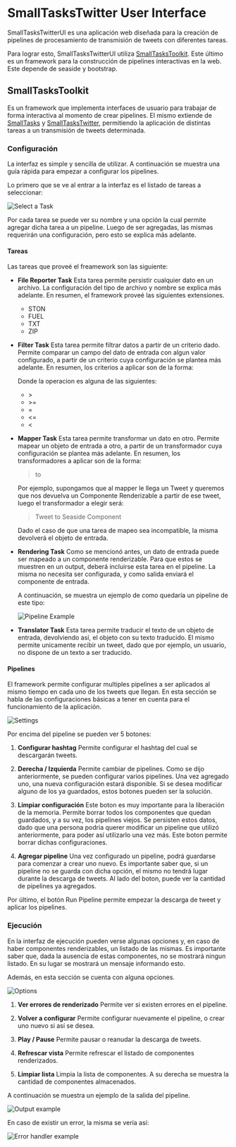 # SmallTasksTwitter User Interface

SmallTasksTwitterUI es una aplicación web diseñada para la creación de pipelines de procesamiento de transmisión de tweets con diferentes tareas.

Para lograr esto, SmallTasksTwitterUI utiliza [SmallTasksToolkit](https://github.com/ulises-jeremias/SmallTasksToolkit). Este último es un framework para la construcción de pipelines interactivas en la web. Este depende de seaside y bootstrap.

## SmallTasksToolkit

Es un framework que implementa interfaces de usuario para trabajar de forma interactiva al momento de crear pipelines. El mismo extiende de [SmallTasks](https://github.com/SmallTasksFramework/SmallTasks) y [SmallTasksTwitter](https://github.com/SmallTasksFramework/SmallTasksTwitter), permitiendo la aplicación de distintas tareas a un transmisión de tweets determinada.

### Configuración

La interfaz es simple y sencilla de utilizar. A continuación se muestra una guía rápida para empezar a configurar los pipelines.

Lo primero que se ve al entrar a la interfaz es el listado de tareas a seleccionar:

![Select a Task](https://i.imgur.com/3MvbxFL.png)

Por cada tarea se puede ver su nombre y una opción la cual permite agregar dicha tarea a un pipeline. Luego de ser agregadas, las mismas requerirán una configuración, pero esto se explica más adelante.

#### Tareas

Las tareas que proveé el freamework son las siguiente:

- **File Reporter Task**
Esta tarea permite persistir cualquier dato en un archivo. La configuración del tipo de archivo y nombre se explica más adelante. En resumen, el framework proveé las siguientes extensiones.
    - STON
    - FUEL
    - TXT
    - ZIP

- **Filter Task**
Esta tarea permite filtrar datos a partir de un criterio dado. Permite comparar un campo del dato de entrada con algun valor configurado, a partir de un criterio cuya configuración se plantea más adelante. En resumen, los criterios a aplicar son de la forma:
    > <campo a evaluar> <operacion> <valor>

    Donde la operacion es alguna de las siguientes:
            
    - \>
    - \>=
    - =
    - <=
    - <
    
- **Mapper Task**
Esta tarea permite transformar un dato en otro. Permite mapear un objeto de entrada a otro, a partir de un transformador cuya configuración se plantea más adelante. En resumen, los transformadores a aplicar son de la forma:
    > <Dato de Entrada> to <Dato Salida>

    Por ejemplo, supongamos que al mapper le llega un Tweet y queremos que nos devuelva un Componente Renderizable a partir de ese tweet, luego el transformador a elegir será:
    
    > Tweet to Seaside Component
    
    Dado el caso de que una tarea de mapeo sea incompatible, la misma devolverá el objeto de entrada.
    
- **Rendering Task**
Como se mencionó antes, un dato de entrada puede ser mapeado a un componente renderizable. Para que estos se muestren en un output, deberá incluirse esta tarea en el pipeline. La misma no necesita ser configurada, y como salida enviará el componente de entrada.

    A continuación, se muestra un ejemplo de como quedaría un pipeline de este tipo:
    
    ![Pipeline Example](https://i.imgur.com/ka0MzBw.png)
    
- **Translator Task**
Esta tarea permite traducir el texto de un objeto de entrada, devolviendo así, el objeto con su texto traducido. El mismo permite unicamente recibir un tweet, dado que por ejemplo, un usuario, no dispone de un texto a ser traducido.

#### Pipelines

El framework permite configurar multiples pipelines a ser aplicados al mismo tiempo en cada uno de los tweets que llegan. En esta sección se habla de las configuraciones básicas a tener en cuenta para el funcionamiento de la aplicación.

![Settings](https://i.imgur.com/ruufNvL.png)

Por encima del pipeline se pueden ver 5 botones:

1.  **Configurar hashtag**
Permite configurar el hashtag del cual se descargarán tweets.

2.  **Derecha / Izquierda**
Permite cambiar de pipelines. Como se dijo anteriormente, se pueden configurar varios pipelines. Una vez agregado uno, una nueva configuración estará disponible. Si se desea modificar alguno de los ya guardados, estos botones pueden ser la solución.

3. **Limpiar configuración**
Este boton es muy importante para la liberación de la memoria. Permite borrar todos los componentes que quedan guardados, y a su vez, los pipelines viejos. Se persisten estos datos, dado que una persona podria querer modificar un pipeline que utilizó anteriormente, para poder así utilizarlo una vez más. Este boton permite borrar dichas configuraciones.

4. **Agregar pipeline**
Una vez configurado un pipeline, podrá guardarse para comenzar a crear uno nuevo. Es importante saber que, si un pipeline no se guarda con dicha opción, el mismo no tendrá lugar durante la descarga de tweets. Al lado del boton, puede ver la cantidad de pipelines ya agregados.

Por último, el botón Run Pipeline permite empezar la descarga de tweet y aplicar los pipelines.

### Ejecución

En la interfaz de ejecución pueden verse algunas opciones y, en caso de haber componentes renderizables, un listado de las mismas. Es importante saber que, dada la ausencia de estas componentes, no se mostrará ningun listado. En su lugar se mostrará un mensaje informando esto.

Además, en esta sección se cuenta con alguna opciones.

![Options](https://i.imgur.com/4QKNSAK.png)

1.  **Ver errores de renderizado**
Permite ver si existen errores en el pipeline.

2.  **Volver a configurar**
Permite configurar nuevamente el pipeline, o crear uno nuevo si así se desea.

3.  **Play / Pause**
Permite pausar o reanudar la descarga de tweets.

4.  **Refrescar vista**
Permite refrescar el listado de componentes renderizados.

5. **Limpiar lista**
Limpia la lista de componentes. A su derecha se muestra la cantidad de componentes almacenados.

A continuación se muestra un ejemplo de la salida del pipeline.

![Output example](https://i.imgur.com/BxTzGme.png)

En caso de existir un error, la misma se vería así:

![Error handler example](https://i.imgur.com/VAZ1YSp.png)
